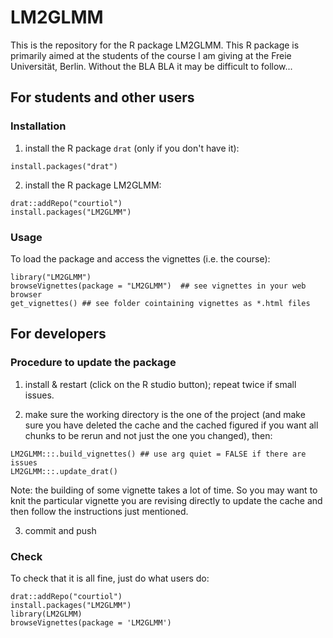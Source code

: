 # LM2GLMM

This is the repository for the R package LM2GLMM.
This R package is primarily aimed at the students of the course I am giving at the 
Freie Universität, Berlin. Without the BLA BLA it may be difficult to follow...

## For students and other users

### Installation

1. install the R package ```drat``` (only if you don't have it):

```{r, eval = FALSE}
install.packages("drat")
```

2. install the R package LM2GLMM:

```{r, eval = FALSE}
drat::addRepo("courtiol")
install.packages("LM2GLMM")
```

### Usage

To load the package and access the vignettes (i.e. the course):

```{r, eval = FALSE}
library("LM2GLMM")
browseVignettes(package = "LM2GLMM")  ## see vignettes in your web browser
get_vignettes() ## see folder cointaining vignettes as *.html files
```

## For developers

### Procedure to update the package

1. install & restart (click on the R studio button); repeat twice if small issues.

2. make sure the working directory is the one of the project (and make sure you have deleted the cache and the cached figured if you want all chunks to be rerun and not just the one you changed), then:

```{r, eval = FALSE}
LM2GLMM:::.build_vignettes() ## use arg quiet = FALSE if there are issues
LM2GLMM:::.update_drat()
```

Note: the building of some vignette takes a lot of time. So you may want to knit the particular vignette you are revising directly to update the cache and then follow the instructions just mentioned.

3. commit and push

### Check

To check that it is all fine, just do what users do:
  
```{r, eval = FALSE}
drat::addRepo("courtiol")
install.packages("LM2GLMM")
library(LM2GLMM)
browseVignettes(package = 'LM2GLMM')
```

